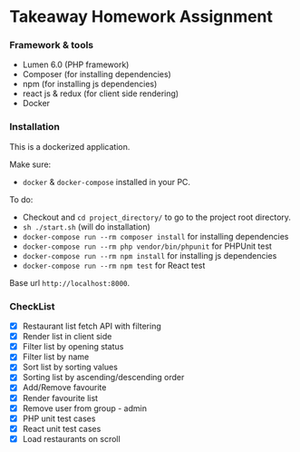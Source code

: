 # Takeaway Homework Assignment

### Framework & tools

- Lumen 6.0 (PHP framework)
- Composer (for installing dependencies)
- npm (for installing js dependencies)
- react js & redux (for client side rendering)
- Docker


### Installation
This is a dockerized application.

Make sure: 
* `docker` & `docker-compose` installed in your PC.

To do:

- Checkout and `cd project_directory/` to go to the project root directory.
- `sh ./start.sh` (will do installation)
- `docker-compose run --rm composer install` for installing dependencies
- `docker-compose run --rm php vendor/bin/phpunit` for PHPUnit test
- `docker-compose run --rm npm install` for installing js dependencies
- `docker-compose run --rm npm test` for React test
 
 Base url `http://localhost:8000`.

 
 ### CheckList
 
 - [x] Restaurant list fetch API with filtering
 - [x] Render list in client side
 - [x] Filter list by opening status
 - [x] Filter list by name
 - [x] Sort list by sorting values
 - [x] Sorting list by ascending/descending order
 - [x] Add/Remove favourite 
 - [x] Render favourite list
 - [x] Remove user from group - admin
 - [x] PHP unit test cases
 - [x] React unit test cases
 - [x] Load restaurants on scroll
